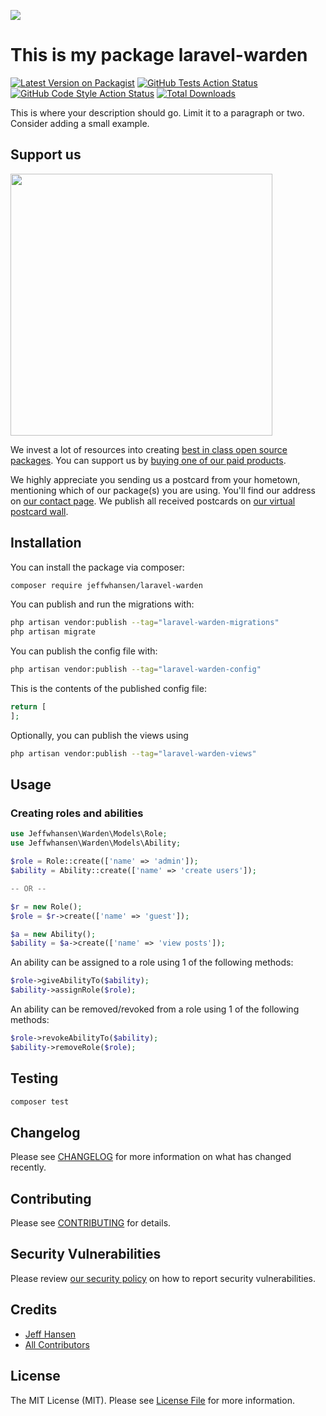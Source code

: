 
[<img src="https://github-ads.s3.eu-central-1.amazonaws.com/support-ukraine.svg?t=1" />](https://supportukrainenow.org)

# This is my package laravel-warden

[![Latest Version on Packagist](https://img.shields.io/packagist/v/jeffwhansen/laravel-warden.svg?style=flat-square)](https://packagist.org/packages/jeffwhansen/laravel-warden)
[![GitHub Tests Action Status](https://img.shields.io/github/workflow/status/jeffwhansen/laravel-warden/run-tests?label=tests)](https://github.com/jeffwhansen/laravel-warden/actions?query=workflow%3Arun-tests+branch%3Amain)
[![GitHub Code Style Action Status](https://img.shields.io/github/workflow/status/jeffwhansen/laravel-warden/Check%20&%20fix%20styling?label=code%20style)](https://github.com/jeffwhansen/laravel-warden/actions?query=workflow%3A"Check+%26+fix+styling"+branch%3Amain)
[![Total Downloads](https://img.shields.io/packagist/dt/jeffwhansen/laravel-warden.svg?style=flat-square)](https://packagist.org/packages/jeffwhansen/laravel-warden)

This is where your description should go. Limit it to a paragraph or two. Consider adding a small example.

## Support us

[<img src="https://github-ads.s3.eu-central-1.amazonaws.com/laravel-warden.jpg?t=1" width="419px" />](https://spatie.be/github-ad-click/laravel-warden)

We invest a lot of resources into creating [best in class open source packages](https://spatie.be/open-source). You can support us by [buying one of our paid products](https://spatie.be/open-source/support-us).

We highly appreciate you sending us a postcard from your hometown, mentioning which of our package(s) you are using. You'll find our address on [our contact page](https://spatie.be/about-us). We publish all received postcards on [our virtual postcard wall](https://spatie.be/open-source/postcards).

## Installation

You can install the package via composer:

```bash
composer require jeffwhansen/laravel-warden
```

You can publish and run the migrations with:

```bash
php artisan vendor:publish --tag="laravel-warden-migrations"
php artisan migrate
```

You can publish the config file with:

```bash
php artisan vendor:publish --tag="laravel-warden-config"
```

This is the contents of the published config file:

```php
return [
];
```

Optionally, you can publish the views using

```bash
php artisan vendor:publish --tag="laravel-warden-views"
```

## Usage

### Creating roles and abilities
```php
use Jeffwhansen\Warden\Models\Role;
use Jeffwhansen\Warden\Models\Ability;

$role = Role::create(['name' => 'admin']);
$ability = Ability::create(['name' => 'create users']);

-- OR --

$r = new Role();
$role = $r->create(['name' => 'guest']);

$a = new Ability();
$ability = $a->create(['name' => 'view posts']);

```
An ability can be assigned to a role using 1 of the following methods:

```php
$role->giveAbilityTo($ability);
$ability->assignRole($role);
```
An ability can be removed/revoked from a role using 1 of the following methods:

```php
$role->revokeAbilityTo($ability);
$ability->removeRole($role);
```

## Testing

```bash
composer test
```

## Changelog

Please see [CHANGELOG](CHANGELOG.md) for more information on what has changed recently.

## Contributing

Please see [CONTRIBUTING](https://github.com/jeffwhansen/.github/blob/main/CONTRIBUTING.md) for details.

## Security Vulnerabilities

Please review [our security policy](../../security/policy) on how to report security vulnerabilities.

## Credits

- [Jeff Hansen](https://github.com/jeffwhansen)
- [All Contributors](../../contributors)

## License

The MIT License (MIT). Please see [License File](LICENSE.md) for more information.
